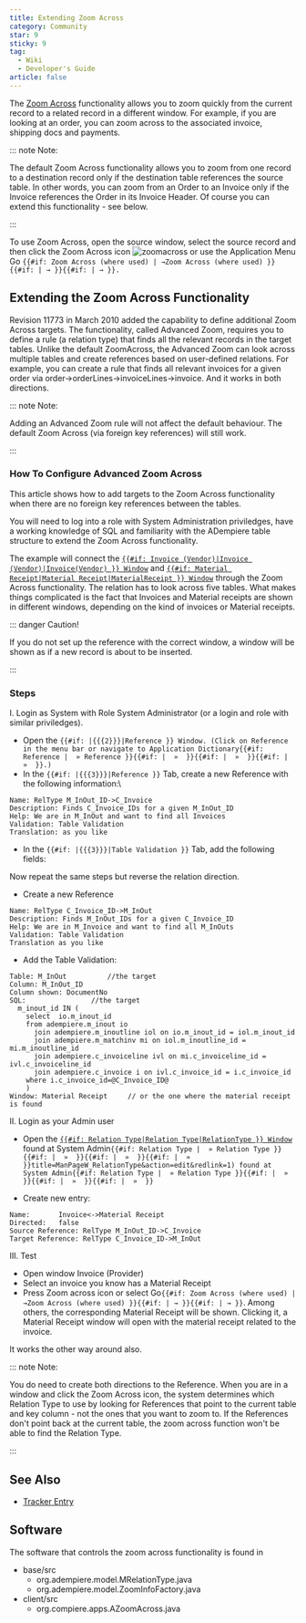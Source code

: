 ```yaml
---
title: Extending Zoom Across
category: Community
star: 9
sticky: 9
tag:
  - Wiki
  - Developer's Guide
article: false
---
```


The [Zoom Across](zoom-across.md) functionality allows you to zoom quickly from the current record to a related record in a different window. For example, if you are looking at an order, you can zoom across to the associated invoice, shipping docs and payments.

::: note Note:

The default Zoom Across functionality allows you to zoom from one record to a destination record only if the destination table references the source table. In other words, you can zoom from an Order to an Invoice only if the Invoice references the Order in its Invoice Header. Of course you can extend this functionality - see below.

:::

To use Zoom Across, open the source window, select the source record and then click the Zoom Across icon ![zoomacross](/assets/img/community/developers-guide/ZoomAcross24.png) or use the Application Menu Go `{{#if: Zoom Across (where used) | →Zoom Across (where used) }}{{#if: | → }}{{#if: | → }}.`

## Extending the Zoom Across Functionality

Revision 11773 in March 2010 added the capability to define additional Zoom Across targets. The functionality, called Advanced Zoom, requires you to define a rule (a relation type) that finds all the relevant records in the target tables. Unlike the default ZoomAcross, the Advanced Zoom can look across multiple tables and create references based on user-defined relations. For example, you can create a rule that finds all relevant invoices for a given order via order->orderLines->invoiceLines->invoice. And it works in both directions.

::: note Note:

Adding an Advanced Zoom rule will not affect the default behaviour. The default Zoom Across (via foreign key references) will still work.

:::

### How To Configure Advanced Zoom Across

This article shows how to add targets to the Zoom Across functionality when there are no foreign key references between the tables.

You will need to log into a role with System Administration priviledges, have a working knowledge of SQL and familiarity with the ADempiere table structure to extend the Zoom Across functionality.

The example will connect the [`{{#if: Invoice (Vendor)|Invoice (Vendor)|Invoice(Vendor) }} Window`](a) and [`{{#if: Material Receipt|Material Receipt|MaterialReceipt }} Window`](a) through the Zoom Across functionality. The relation has to look across five tables. What makes things complicated is the fact that Invoices and Material receipts are shown in different windows, depending on the kind of invoices or Material receipts.

::: danger Caution!

If you do not set up the reference with the correct window, a window will be shown as if a new record is about to be inserted.

:::

### Steps

I. Login as System with Role System Administrator (or a login and role with similar priviledges).

- Open the `{{#if: |{{{2}}}|Reference }} Window. (Click on Reference in the menu bar or navigate to Application Dictionary{{#if: Reference |  » Reference }}{{#if: |  »  }}{{#if: |  »  }}{{#if: |  »  }}.)`
- In the `{{#if: |{{{3}}}|Reference }}` Tab, create a new Reference with the following information:\

~~~
Name: RelType M_InOut_ID->C_Invoice
Description: Finds C_Invoice_IDs for a given M_InOut_ID
Help: We are in M_InOut and want to find all Invoices
Validation: Table Validation
Translation: as you like
~~~

- In the `{{#if: |{{{3}}}|Table Validation }}` Tab, add the following fields:

Now repeat the same steps but reverse the relation direction.

- Create a new Reference

~~~
Name: RelType C_Invoice_ID->M_InOut
Description: Finds M_InOut_IDs for a given C_Invoice_ID
Help: We are in M_Invoice and want to find all M_InOuts
Validation: Table Validation
Translation as you like
~~~

- Add the Table Validation:

~~~
Table: M_InOut 	 		//the target
Column: M_InOut_ID
Column shown: DocumentNo
SQL: 				//the target
  m_inout_id IN (
    select  io.m_inout_id
    from adempiere.m_inout io
      join adempiere.m_inoutline iol on io.m_inout_id = iol.m_inout_id
      join adempiere.m_matchinv mi on iol.m_inoutline_id = mi.m_inoutline_id
      join adempiere.c_invoiceline ivl on mi.c_invoiceline_id = ivl.c_invoiceline_id
      join adempiere.c_invoice i on ivl.c_invoice_id = i.c_invoice_id
    where i.c_invoice_id=@C_Invoice_ID@
    )
Window: Material Receipt     // or the one where the material receipt is found
~~~

II. Login as your Admin user

- Open the [`{{#if: Relation Type|Relation Type|RelationType }} Window`](a) found at System Admin`{{#if: Relation Type |  » Relation Type }}{{#if: |  »  }}{{#if: |  »  }}{{#if: |  »  }}title=ManPageW_RelationType&action=edit&redlink=1) found at System Admin{{#if: Relation Type |  » Relation Type }}{{#if: |  »  }}{{#if: |  »  }}{{#if: |  »  }}`

- Create new entry:

~~~
Name:		Invoice<->Material Receipt
Directed: 	false
Source Reference: RelType M_InOut_ID->C_Invoice
Target Reference: RelType C_Invoice_ID->M_InOut
~~~

III. Test

- Open window Invoice (Provider)
- Select an invoice you know has a Material Receipt
- Press Zoom across icon or select Go`{{#if: Zoom Across (where used) | →Zoom Across (where used) }}{{#if: | → }}{{#if: | → }}`. Among others, the corresponding  Material Receipt will be shown. Clicking it, a Material Receipt window will open with the material receipt related to the invoice.

It works the other way around also.

::: note Note:

You do need to create both directions to the Reference. When you are in a window and click the Zoom Across icon, the system determines which Relation Type to use by looking for References that point to the current table and key column - not the ones that you want to zoom to. If the References don't point back at the current table, the zoom across function won't be able to find the Relation Type.

:::

## See Also

- [Tracker Entry](http://sourceforge.net/tracker/index.php?func=detail&aid=2897194&group_id=176962&atid=879335)

## Software

The software that controls the zoom across functionality is found in

- base/src
  - org.adempiere.model.MRelationType.java
  - org.adempiere.model.ZoomInfoFactory.java
- client/src
  - org.compiere.apps.AZoomAcross.java
